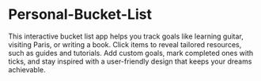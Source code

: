# Personal-Bucket-List
This interactive bucket list app helps you track goals like learning guitar, visiting Paris, or writing a book. Click items to reveal tailored resources, such as guides and tutorials. Add custom goals, mark completed ones with ticks, and stay inspired with a user-friendly design that keeps your dreams achievable.
